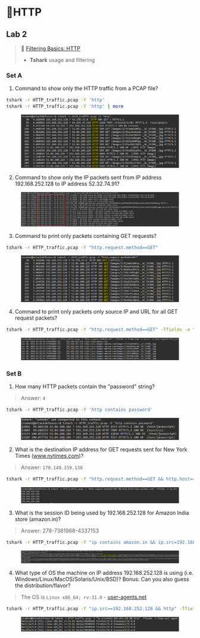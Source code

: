# 🔬HTTP

## Lab 2 <a href="#lab-2" id="lab-2"></a>

> 🔬 [Filtering Basics: HTTP](https://attackdefense.com/challengedetails?cid=2)
>
> * **Tshark** usage and filtering

### Set A&#x20;

1. Command to show only the HTTP traffic from a PCAP file?

```bash
tshark -r HTTP_traffic.pcap -Y 'http'
tshark -r HTTP_traffic.pcap -Y 'http' | more
```

<figure><img src="../../../../.gitbook/assets/image (7) (1) (1) (1).png" alt=""><figcaption></figcaption></figure>

2. Command to show only the IP packets sent from IP address 192.168.252.128 to IP address 52.32.74.91?

<figure><img src="../../../../.gitbook/assets/image (8) (1) (1) (1).png" alt=""><figcaption></figcaption></figure>

3. Command to print only packets containing GET requests?

```bash
tshark -r HTTP_traffic.pcap -Y "http.request.method==GET"
```

<figure><img src="../../../../.gitbook/assets/image (9) (1) (1) (1).png" alt=""><figcaption></figcaption></figure>

4. Command to print only packets only source IP and URL for all GET request packets?

```bash
tshark -r HTTP_traffic.pcap -Y "http.request.method==GET" -Tfields -e frame.time -e ip.src -e http.request.full_uri
```

<figure><img src="../../../../.gitbook/assets/image (10) (1) (1).png" alt=""><figcaption></figcaption></figure>

### Set B

1. How many HTTP packets contain the "password" string?

> Answer: `4`

```bash
tshark -r HTTP_traffic.pcap -Y 'http contains password'
```

<figure><img src="../../../../.gitbook/assets/image (11) (1) (1).png" alt=""><figcaption></figcaption></figure>

2. What is the destination IP address for GET requests sent for New York Times (www.nytimes.com)?

> Answer: `170.149.159.130`

```bash
tshark -r HTTP_traffic.pcap -Y "http.request.method==GET && http.host==www.nytimes.com" -Tfields -e ip.dst
```

<figure><img src="../../../../.gitbook/assets/image (12) (1) (1).png" alt=""><figcaption></figcaption></figure>

3. What is the session ID being used by 192.168.252.128 for Amazon India store (amazon.in)?

> Answer: 278-7381968-4337153

```bash
tshark -r HTTP_traffic.pcap -Y "ip contains amazon.in && ip.src=192.168.252.128" -Tfields -e ip.src -e http.cookie
```

<figure><img src="../../../../.gitbook/assets/image (13) (1) (1).png" alt=""><figcaption></figcaption></figure>

4. What type of OS the machine on IP address 192.168.252.128 is using (i.e. Windows/Linux/MacOS/Solaris/Unix/BSD)? Bonus: Can you also guess the distribution/flavor?

> The OS is `Linux x86_64; rv:31.0` - [user-agents.net](https://user-agents.net/string/mozilla-5-0-x11-linux-x86-64-rv-31-0-gecko-20100101-firefox-31-0-iceweasel-31-8-0)

```bash
tshark -r HTTP_traffic.pcap -Y "ip.src==192.168.252.128 && http" -Tfields -e http.user_agent
```

<figure><img src="../../../../.gitbook/assets/image (14) (1) (1).png" alt=""><figcaption></figcaption></figure>
